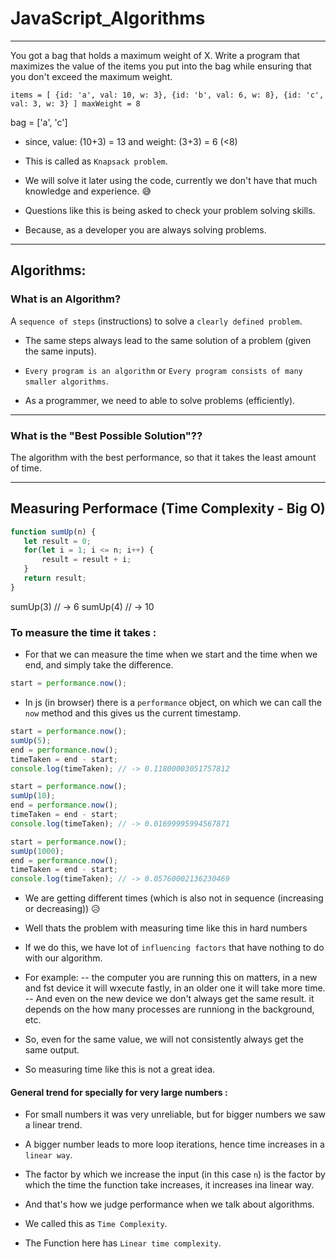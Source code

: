 # JavaScript_Algorithms

-----
 
You got a bag that holds a maximum weight of X.
Write a program that maximizes the value of the items you put into the bag while ensuring that you don't exceed the maximum weight.

`items = [
    {id: 'a', val: 10, w: 3},
    {id: 'b', val: 6, w: 8},
    {id: 'c', val: 3, w: 3}
]
maxWeight = 8`

<!-- solution -->
bag = ['a', 'c']

- since, value: (10+3) = 13 and weight: (3+3) = 6 (<8)

- This is called as `Knapsack problem`.

- We will solve it later using the code, currently we don't have that much knowledge and experience. 😅

- Questions like this is being asked to check your problem solving skills.
- Because, as a developer you are always solving problems.

----- 

## Algorithms: 
### What is an Algorithm?
A `sequence of steps` (instructions) to solve a `clearly defined problem`.

- The same steps always lead to the same solution of a problem (given the same inputs).

- `Every program is an algorithm` or `Every program consists of many smaller algorithms`.
- As a programmer, we need to able to solve problems (efficiently).

----- 

### What is the "Best Possible Solution"??

The algorithm with the best performance, so that it takes the least amount of time.

-----
 
 ## Measuring Performace (Time Complexity - Big O)
 ```js
 function sumUp(n) {
    let result = 0;
    for(let i = 1; i <= n; i++) {
        result = result + i;
    }
    return result;
 }
 ```
 sumUp(3) // -> 6
 sumUp(4) // -> 10

### To measure the time it takes :
- For that we can measure the time when we start and the time when we end, and simply take the difference.
```js
start = performance.now();
```
- In js (in browser) there is a `performance` object, on which we can call the `now` method and this gives us the current timestamp.
```js
start = performance.now();
sumUp(5); 
end = performance.now();
timeTaken = end - start;
console.log(timeTaken); // -> 0.11800003051757812
```
```js
start = performance.now();
sumUp(10); 
end = performance.now();
timeTaken = end - start;
console.log(timeTaken); // -> 0.01699995994567871
```
```js
start = performance.now();
sumUp(1000); 
end = performance.now();
timeTaken = end - start;
console.log(timeTaken); // -> 0.05760002136230469
```
- We are getting different times (which is also not in sequence (increasing or decreasing)) 😥 

- Well thats the problem with measuring time like this in hard numbers   
- If we do this, we have lot of `influencing factors` that have nothing to do with our algorithm.
- For example:
-- the computer you are running this on matters, in a new and fst device it will wxecute fastly, in an older one it will take more time.
-- And even on the new device we don't always get the same result. it depends on the how many processes are runniong in the background, etc.
- So, even for the same value, we will not consistently always get the same output.
- So measuring time like this is not a great idea.

#### General trend for specially for very large numbers :


- For small numbers it was very unreliable, but for bigger numbers we saw a linear trend.
- A bigger number leads to more loop iterations, hence time increases in a `linear way`.

-  The factor by which we increase the input (in this case `n`) is the factor by which the time the function take increases, it increases ina linear way.

- And that's how we judge performance when we talk about algorithms.

- We called this as `Time Complexity`.
- The Function here has `Linear time complexity`.

